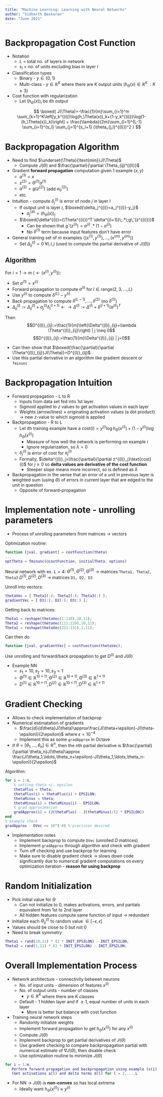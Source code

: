 ```yaml
---
title: "Machine Learning: Learning with Neural Networks"
author: "Sidharth Baskaran"
date: "June 2021"
---
```


# Backpropagation Cost Function

* Notation
  * $L$ = total no. of layers in network
  * $s_l$ = no. of units excluding bias in layer $l$
* Classification types
  * Binary - $y\in\{0,1\}$
  * Multi-class - $y\in \mathbb{R}^K$ where there are $K$ output units ($h_\Theta(x)\in \mathbb{R}^K\;:K\geq 3$)
* Cost function with regularization
  * Let $(h_\Theta(x))_i$ be $i$th output

$$
\boxed{
J(\Theta)=-\frac{1}{m}\sum_{i=1}^m \sum_{k=1}^K\left[y_k^{(i)}\log(h_\Theta(x))_k+(1-y_k^{(i)})\log(1-(h_\Theta(x))_k)\right] + \frac{\lambda}{2m}\sum_{l=1}^{L-1} \sum_{i=1}^{s_l} \sum_{j=1}^{s_l+1} (\theta_{j,i}^{(l)})^2
}
$$

# Backpropagation Algorithm

* Need to find $\underset{\Theta}{\text{min}}J(\Theta)$
  * Compute $J(\Theta)$ and $\frac{\partial}{\partial \Theta_{ij}^{(l)}}$
* Gradient **forward propagation** computation given 1 example $(x,y)$
  * $a^{(1)}=x$
  * $z^{(2)}=\Theta^{(1)}a^{(1)}$
  * $a^{(2)}=g(z^{(2)})$ (add $a_0^{(2)}$)
  * etc.
* Intuition - compute $\delta_j^{(l)}$ is error of node $j$ in layer $l$
  * If output unit is layer $i$, $\boxed{\delta_j^{(i)}=a_j^{(i)}-y_j}$
    * $a_j^{(4)}=(h_\Theta(x))_j$
  * $\boxed{\delta^{(i)}=(\Theta^{(i)})^T \delta^{(i+1)}\;.*\;g\,'(z^{(i)})}$
    * Can be shown that $g\,'(z^{(i)})=a^{(i)}\;.*\;(1-a^{(i)})$
    * No $\delta^{(1)}$ term because input features don't have error
* General training set of $m$ examples $\left\{(x^{(1)},y^{(1)}),\ldots,(x^{(m)},y^{(m)}) \right\}$
  * Set $\Delta^{(l)}_{ij}=0\;\forall l,i,j$ (used to compute the partial derivative of $J(\Theta)$)

## Algorithm

For $i=1\to m$ $\left(\leftarrow (x^{(i)},y^{(i)})\right)$:
* Set $a^{(1)}=x^{(i)}$
* Forward propagation to compute $a^{(l)}$ for $l\in \text{range}(2,3,\ldots,L)$
* Use $y^{(i)}$ to compute $\delta^{(L)}-y^{(i)}$
* Back propagation to compute $\delta^{(L-1)},\ldots,\delta^{(2)}$ (no $\delta^{(1)}$)
* $\Delta^{(l)}_{ij}:=\Delta^{(l)}_{ij}+a^{(l)}_j \delta^{(l+1)}_i \leftarrow\rightarrow \Delta^{(l)}:=\Delta^{(l)}+\delta^{(l+1)}(a^{(l)})^T$
  
Then
$$D^{(l)}_{ij}:=\frac{1}{m}\left(\Delta^{(l)}_{ij}+\lambda \Theta^{(l)}_{ij}\right) | j \neq 0$$
$$D^{(l)}_{ij}:=\frac{1}{m}\Delta^{(l)}_{ij} | j=0$$

* Can then show that $\boxed{\frac{\partial}{\partial \Theta^{(l)}_{ij}}J(\Theta)}=D^{(l)}_{ij}$
* Use this partial derivative in an algorithm like gradient descent or `fminunc`

# Backpropagation Intuition

* Forward propagation - L to R
  * Inputs from data set fed into 1st layer
  * Sigmoid applied to $z$ values to get activation values in each layer
  * Weights (arrow/lines) $\times$ originating activation values (a dot product) $\rightarrow$ new $z$-value to which sigmoid is applied
* Backpropagation - R to L
  * Let $i$th training example have a $\text{cost}(i)=y^{(i)}\log h_\Theta(x^{(i)})+(1-y^{(i)})\log h_\Theta(x^{(i)})$
    * Measure of how well the network is performing on example $i$
    * Ignore regularization, so $\lambda=0$
  * $\delta^{(l)}_j$ is error of cost for $a^{(l)}_j$
  * Formally, $\delta^{(l)}_j=\frac{\partial}{\partial z^{(l)}_j}\text{cost}(i)$ for $j\geq 0$ so **delta values are derivative of the cost function**
    * Steeper slope means more incorrect, so is defined as $\delta$
* Backpropagation in the sense that an error of a unit in previous layer is weighted sum (using $\Theta$) of errors in current layer that are edged to the unit in question
  * Opposite of forward-propagation

# Implementation note - unrolling parameters

* Process of unrolling parameters from matrices $\rightarrow$ vectors

Optimization routine:
``` matlab
function [jval, gradient] = costFunction(theta)
...
optTheta = fminunc(@costFunction, initialTheta, options)
```

Neural network with ex. $L=4$:
$\Theta^{(1)}, \Theta^{(2)}, \Theta^{(3)}$ $\rightarrow$ matrices `Theta1, Theta2, Theta3`
$D^{(1)}, D^{(2)}, D^{(3)}$ $\rightarrow$ matrices `D1, D2, D3`

Unroll into vectors:
``` matlab
thetaVec = [ Theta1(:); Theta2(:); Theta3(:) ];
gradientVec = [ D1(:); D2(:); D3(:) ];
```

Getting back to matrices:
``` matlab
Theta1 = reshape(thetaVec(1:110),10,11);
Theta2 = reshape(thetaVec(111:220),10,11);
Theta1 = reshape(thetaVec(221:231),1,11);
```

Can then do
``` matlab
function [jval, gradientVec] = costFunction(thetaVec);
```
Use unrolling and forward/back propagation to get $D^{(i)}$ and $J(\Theta)$

* Example NN
  * $s_1=10, s_2=10, s_3=1$
  * $\Theta^{(1)}\in \mathbb{R}^{10\times 11}, \Theta^{(2)}\in \mathbb{R}^{10\times 11}, \Theta^{(3)}\in \mathbb{R}^{1\times 11}$
  * $D^{(1)}\in \mathbb{R}^{10\times 11}, D^{(2)}\in \mathbb{R}^{10\times 11}, D^{(3)}\in \mathbb{R}^{1\times 11}$

# Gradient Checking

* Allows to check implementation of backprop
* Numerical estimatation of gradients
  * $\frac{d}{d\theta}J(\theta)\approx\frac{J(\theta+\epsilon)-J(\theta-\epsilon)}{2\epsilon}$ where $\epsilon = 10^{-4}$
  * Implement this as some `gradApprox` in Octave
* If $\theta=\left[\theta_1,\ldots,\theta_n\right]\in \mathbb{R}^n$, then the $n$th partial derivative is $\frac{\partial}{\partial \theta_n}J(\theta)\approx \frac{J(\theta_1,\ldots,\theta_n+\epsilon)-J(\theta_1,\ldots,\theta_n-\epsilon)}{2\epsilon}$

Algorithm:
``` matlab
for i = 1:n,
    % setting theta +/- epsilon
    thetaPlus = theta;
    thetaPlus(i) = thetaPlus(i) + EPSILON;
    thetaMinus = theta;
    thetaMinus(i) = thetaMinus(i) - EPSILON;
    % grad approximation
    gradApprox(i) = (J(thetaPlus) - J(thetaMinus)/(2 * EPSILON))
end
% example check
gradApprox - DVec <= 10^(-4) % precision desired
```

* Implementation notes
  * Implement backprop to compute `DVec` (unrolled $D$ matrices)
  * Implement `gradApprox` through algorithm and check with gradient
  * Turn off checking and use backprop for learning
  * Make sure to disable gradient check $\rightarrow$ slows down code significantly due to numerical gradient computations on every optimization iteration - **reason for using backprop**

# Random Initialization

* Pick initial value for $\Theta$
  * Can not initialize to $0$, makes activations, errors, and partials equivalent from 1st to 2nd layer
  * All hidden features compute same function of input $\rightarrow$ redundant
* Initialize each $\Theta^{(l)}_{ij}$ to random value $\in[-\epsilon, \epsilon]$
* Values should be close to 0 but not 0
* Need to break symmetry

``` matlab
Theta1 = rand(10,11) * (2 * INIT_EPSILON) - INIT_EPSILON;
Theta2 = rand(1,11) * (2 * INIT_EPSILON) - INIT_EPSILON;
```

# Overall Implementation Process

* Network architecture - connectivity between neurons
  * No. of input units - dimension of features $x^{(i)}$
  * No. of output units - number of classes
    * $y\in \mathbb{R}^{K}$ where there are $K$ classes
  * Default - 1 hidden layer and if $\geq 1$, equal number of units in each layer
    * More is better but balance with cost function
* Training neural network steps
  * Randomly initialize weights 
  * Implement forward propagation to get $h_\Theta(x^{(i)})$ for any $x^{(i)}$
  * Compute $J(\Theta)$
  * Implement backprop to get partial derivatives of $J(\Theta)$
  * Use gradient checking to compare backpropagation partial with numerical estimate of $\nabla J(\Theta)$, then disable check 
  * Use optimization routine to minimize $J(\Theta)$

``` matlab
for i = 1:m,
   Perform forward propagation and backpropagation using example (x(i),y(i))
   (Get activations a(l) and delta terms d(l) for l = 2,...,L
```

* For NN $\rightarrow$ $J(\Theta)$ is **non-convex** so has local extrema
  * Ideally want $h_\Theta(x^{(i)})\approx y^{(i)}$